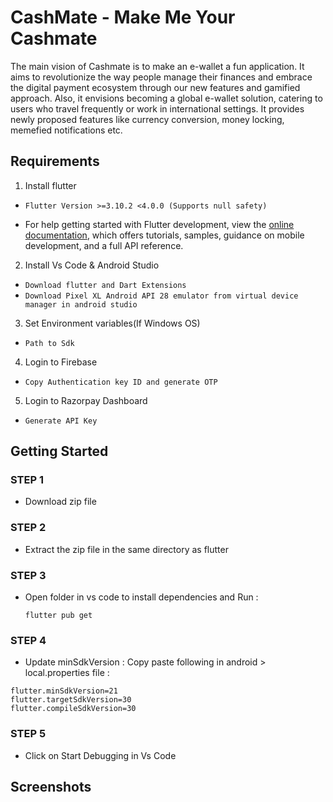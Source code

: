 # CashMate - Make Me Your Cashmate

The main vision of Cashmate is to make an e-wallet a fun application. It aims to revolutionize the way people manage their finances and embrace the digital payment ecosystem through our new features and gamified approach. Also, it envisions becoming a global e-wallet solution, catering to users who travel frequently or work in international settings. It provides newly proposed features like currency conversion, money locking, memefied notifications etc.

## Requirements

1. Install flutter

- ```Flutter Version >=3.10.2 <4.0.0 (Supports null safety)```
  
- For help getting started with Flutter development, view the
[online documentation](https://docs.flutter.dev/), which offers tutorials,
samples, guidance on mobile development, and a full API reference.

2. Install Vs Code & Android Studio

- ```Download flutter and Dart Extensions```
- ```Download Pixel XL Android API 28 emulator from virtual device manager in android studio```

3. Set Environment variables(If Windows OS)

- ```Path to Sdk```

4. Login to Firebase

- ```Copy Authentication key ID and generate OTP```

5. Login to Razorpay Dashboard

- ```Generate API Key```

## Getting Started

### STEP 1

- Download zip file

### STEP 2

- Extract the zip file in the same directory as flutter

### STEP 3

- Open folder in vs code to install dependencies and Run :

  ```flutter
  flutter pub get
  ``` 
### STEP 4

- Update minSdkVersion : Copy paste following in android > local.properties file :

```flutter
flutter.minSdkVersion=21
flutter.targetSdkVersion=30
flutter.compileSdkVersion=30
```
### STEP 5

- Click on Start Debugging in Vs Code

## Screenshots









